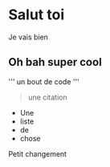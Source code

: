 # Salut toi

Je vais bien

## Oh bah super cool

'''
un bout de code
'''

> une citation 

- Une
- liste
- de
- chose

Petit changement
